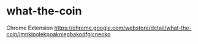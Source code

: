 # what-the-coin
Chrome Extension
https://chrome.google.com/webstore/detail/what-the-coin/jmnkipolekpoakniepbakodfgjcneoko
